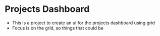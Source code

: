 # Projects Dashboard
- This is a project to create an ui for the projects dashboard using grid
- Focus is on the grid, so things that could be 